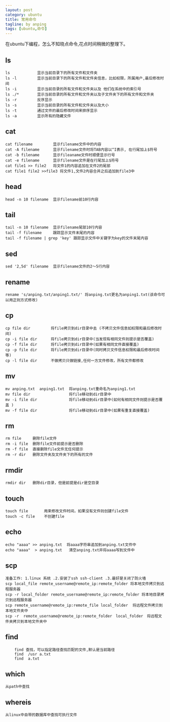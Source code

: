 ```yaml
---
layout: post
category: ubuntu
title: 常用命令
tagline: by anping
tags: [ubuntu,命令]
---
```



在ubuntu下编程，怎么不知晓点命令,花点时间稍微的整理下。

ls
--

	ls  		  显示当前目录下的所有文件和文件夹
	ls -l         显示当前目录下的所有文件和文件夹信息，比如权限，所属用户,最后修改时间
	ls -i         显示当前目录的所有文件和文件夹以及 他们在系统中的索引号
	ls ./*        显示当前目录的所有文件和文件夹以及子文件夹下的所有文件和文件夹
	ls -r         反序显示
	ls -s         显示当前目录的所有文件和文件夹以及大小
	ls -t         通过文件的最后修改时间来排序显示
	ls -a         显示所有的隐藏文件

cat
---
	cat filename 		 显示filename文件中的内容
	cat -A filename 	 显示filename文件时将TAB内容以^I表示, 在行尾加上$符号
	cat -b filename		 显示fileaname文件时顺便显示行号
	cat -e filename      显示filename文件是在行尾加上$符号
	cat file1 >> file2   将文件1的内容追加在文件2的尾部
	cat file1 file2 >>file3 将文件1,文件2内容合并之后追加到file3中




head
----
	head -n 10 filename  显示filename前10行内容

tail
----
	tail -n 10 filename  显示filename尾部10行内容
	tail -f filename     跟踪显示文件末尾的内容
	tail -f filename | grep 'key' 跟踪显示文件中关键字为key的文件末尾内容

sed
---
	sed '2,5d' filename  显示filename文件的2～5行内容


rename
------
	rename 's/anping.txt/anping1.txt/' 将anping.txt更名为anping1.txt(该命令可以用正则方式修改)


cp
--
	cp file dir 		将file拷贝到dir目录中去 (不拷贝文件信息如权限和最后修改时间)
	cp -i file dir      将file拷贝到dir目录中(当发现有相同文件则提示是否覆盖)
	cp -f file dir      将file拷贝到dir目录中(如果有相同文件直接覆盖)
	cp -p file dir      将file拷贝到dir目录中(同时拷贝文件信息权限和最后修改时间等)
	cp -l file dir      不做拷贝只做链接,任何一方文件修改，所有文件都修改

mv
--
	mv anping.txt  anping1.txt  将anping.txt重命名为anping1.txt
	mv file dir 				将file移动到dir目录中
	mv -i file dir 				将file移动到dir目录中(如何有相同文件则提示是否覆盖 )
	mv -f file dir   			将file移动到dir目录中(如果有重复直接覆盖)

rm
--
	rm file   	删除file文件
	rm -i file  删除file文件前提示是否删除
	rm -f file  直接删除file文件无任何提示
	rm -r dir   删除文件夹及文件夹下的所有的文件

rmdir
-----
	rmdir dir   删除dir目录，但是前提是dir是空目录


touch
-----
	touch file		 用来修改文件时间，如果没有文件则创建file文件
	touch -c file  	 不创建file

echo
----
	echo "aaaa" >> anping.txt  将aaaa字符串追加到anping.txt文件中
	echo "aaaa"	 > anping.txt 	清空anping.txt并将aaaa写到文件中


scp
----
	准备工作: 1.linux 系统 .2.安装了ssh ssh-client .3.最好是关闭了防火墙
	scp local_file remote_username@remote_ip:remote_folder 将本地文件拷贝到远程服务器
	scp -r local_folder remote_username@remote_ip:remote_folder 将本地目录拷贝到远程服务器
	scp remote_username@remote_ip:remote_file local_folder  将远程文件拷贝到本地文件夹中
	scp -r  remote_username@remote_ip:remote_folder　local_folder　将远程文件夹拷贝到本地文件夹中


find
----
	 	find 查找，可以指定路径查找匹配的文件,默认是当前路径
		find  /usr a.txt
		find  a.txt


which
-----
	从path中查找

whereis
-------
	从linux中自带的数据库中查找可执行文件
